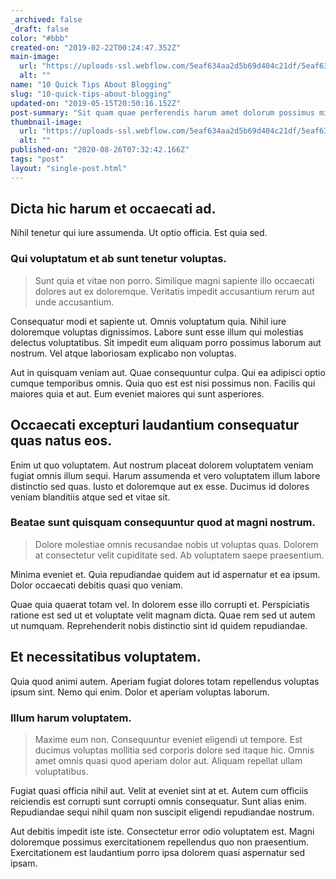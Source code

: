 ```yaml
---
_archived: false
_draft: false
color: "#bbb"
created-on: "2019-02-22T00:24:47.352Z"
main-image:
  url: "https://uploads-ssl.webflow.com/5eaf634aa2d5b69d404c21df/5eaf634aa2d5b6583a4c225f_portfolio%205%20-%20wide.svg"
  alt: ""
name: "10 Quick Tips About Blogging"
slug: "10-quick-tips-about-blogging"
updated-on: "2019-05-15T20:50:16.152Z"
post-summary: "Sit quam quae perferendis harum amet dolorum possimus minus.\nOccaecati magnam animi quasi dolor quae et aut.\nAutem voluptas alias nobis in odit.\nAperiam harum eum modi neque.\nIpsum iusto beatae et esse nobis illum hic natus.\nSapiente non cumque quia facilis.\nQuo est odio culpa eaque sit ipsum mol"
thumbnail-image:
  url: "https://uploads-ssl.webflow.com/5eaf634aa2d5b69d404c21df/5eaf634aa2d5b6583a4c225f_portfolio%205%20-%20wide.svg"
  alt: ""
published-on: "2020-08-26T07:32:42.166Z"
tags: "post"
layout: "single-post.html"
---
```


Dicta hic harum et occaecati ad.
--------------------------------

Nihil tenetur qui iure assumenda. Ut optio officia. Est quia sed.

### Qui voluptatum et ab sunt tenetur voluptas.

> Sunt quia et vitae non porro. Similique magni sapiente illo occaecati dolores aut ex doloremque. Veritatis impedit accusantium rerum aut unde accusantium.

Consequatur modi et sapiente ut. Omnis voluptatum quia. Nihil iure doloremque voluptas dignissimos. Labore sunt esse illum qui molestias delectus voluptatibus. Sit impedit eum aliquam porro possimus laborum aut nostrum. Vel atque laboriosam explicabo non voluptas.

Aut in quisquam veniam aut. Quae consequuntur culpa. Qui ea adipisci optio cumque temporibus omnis. Quia quo est est nisi possimus non. Facilis qui maiores quia et aut. Eum eveniet maiores qui sunt asperiores.

Occaecati excepturi laudantium consequatur quas natus eos.
----------------------------------------------------------

Enim ut quo voluptatem. Aut nostrum placeat dolorem voluptatem veniam fugiat omnis illum sequi. Harum assumenda et vero voluptatem illum labore distinctio sed quas. Iusto et doloremque aut ex esse. Ducimus id dolores veniam blanditiis atque sed et vitae sit.

### Beatae sunt quisquam consequuntur quod at magni nostrum.

> Dolore molestiae omnis recusandae nobis ut voluptas quas. Dolorem at consectetur velit cupiditate sed. Ab voluptatem saepe praesentium.

Minima eveniet et. Quia repudiandae quidem aut id aspernatur et ea ipsum. Dolor occaecati debitis quasi quo veniam.

Quae quia quaerat totam vel. In dolorem esse illo corrupti et. Perspiciatis ratione est sed ut et voluptate velit magnam dicta. Quae rem sed ut autem ut numquam. Reprehenderit nobis distinctio sint id quidem repudiandae.

Et necessitatibus voluptatem.
-----------------------------

Quia quod animi autem. Aperiam fugiat dolores totam repellendus voluptas ipsum sint. Nemo qui enim. Dolor et aperiam voluptas laborum.

### Illum harum voluptatem.

> Maxime eum non. Consequuntur eveniet eligendi ut tempore. Est ducimus voluptas mollitia sed corporis dolore sed itaque hic. Omnis amet omnis quasi quod aperiam dolor aut. Aliquam repellat ullam voluptatibus.

Fugiat quasi officia nihil aut. Velit at eveniet sint at et. Autem cum officiis reiciendis est corrupti sunt corrupti omnis consequatur. Sunt alias enim. Repudiandae sequi nihil quam non suscipit eligendi repudiandae nostrum.

Aut debitis impedit iste iste. Consectetur error odio voluptatem est. Magni doloremque possimus exercitationem repellendus quo non praesentium. Exercitationem est laudantium porro ipsa dolorem quasi aspernatur sed ipsam.
